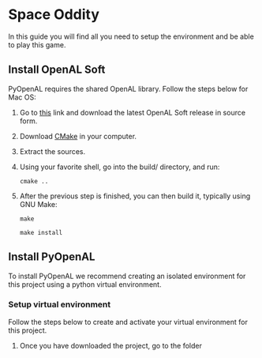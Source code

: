 # Space Oddity

In this guide you will find all you need to setup the environment and be able to play this game.

## Install OpenAL Soft

PyOpenAL requires the shared OpenAL library. Follow the steps below for Mac OS:

1. Go to [this](https://openal-soft.org) link and download the latest OpenAL Soft release in source form.
2. Download [CMake](https://cmake.org/download/) in your computer.
3. Extract the sources.
4. Using your favorite shell, go into the build/ directory, and run:

   ```
   cmake ..
   ```

5. After the previous step is finished, you can then build it, typically using GNU Make:

   ```
   make
   ```

   ```
   make install
   ```

## Install PyOpenAL

To install PyOpenAL we recommend creating an isolated environment for this project using a python virtual environment.

### Setup virtual environment

Follow the steps below to create and activate your virtual environment for this project.

1. Once you have downloaded the project, go to the folder
